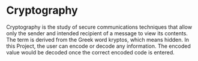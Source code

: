 # Cryptography
Cryptography is the study of secure communications techniques that allow only the sender and intended recipient of a message to view its contents. The term is derived from the Greek word kryptos, which means hidden. In this Project, the user can encode or decode any information. The encoded value would be decoded once the correct encoded code is entered. 

